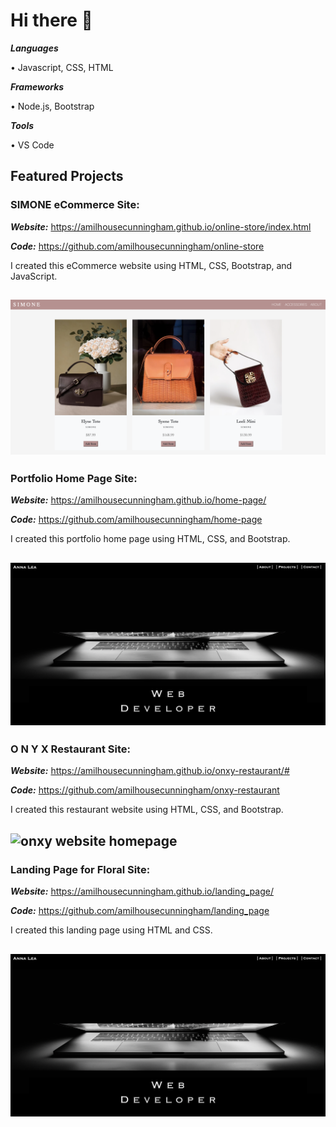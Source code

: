 # Hi there 👋

***Languages***

• Javascript, CSS, HTML

***Frameworks***

• Node.js, Bootstrap

***Tools***

• VS Code

<!--
**amilhousecunningham/amilhousecunningham** is a ✨ _special_ ✨ repository because its `README.md` (this file) appears on your GitHub profile.

Here are some ideas to get you started:

- 🔭 I’m currently working on ...
- 🌱 I’m currently learning ...
- 👯 I’m looking to collaborate on ...
- 🤔 I’m looking for help with ...
- 💬 Ask me about ...
- 📫 How to reach me: ...
- 😄 Pronouns: ...
- ⚡ Fun fact: ...
-->

## Featured Projects

### SIMONE eCommerce Site:
***Website:*** https://amilhousecunningham.github.io/online-store/index.html

***Code:*** https://github.com/amilhousecunningham/online-store

I created this eCommerce website using HTML, CSS, Bootstrap, and JavaScript. 

<!-- ***-Ongoing Project*** -->

![simone handbags webpage](./images/simone2.png)
---

### Portfolio Home Page Site:
***Website:*** https://amilhousecunningham.github.io/home-page/

***Code:*** https://github.com/amilhousecunningham/home-page

I created this portfolio home page using HTML, CSS, and Bootstrap. 

<!-- ***-Ongoing Project*** -->

![portfolio home page](./images/home-page.png)
---
### O N Y X Restaurant Site: 
***Website:*** https://amilhousecunningham.github.io/onxy-restaurant/#

***Code:*** https://github.com/amilhousecunningham/onxy-restaurant

I created this restaurant website using HTML, CSS, and Bootstrap. 

<!-- ***-Ongoing Project*** -->

![onxy website homepage](./images/onxy.png)
---

### Landing Page for Floral Site:
***Website:*** https://amilhousecunningham.github.io/landing_page/

***Code:*** https://github.com/amilhousecunningham/landing_page

I created this landing page using HTML and CSS. 

<!-- ***-Ongoing Project*** 
 -->
![floral sight landing page](./images/landing-page.png)
---









